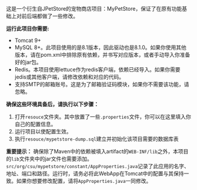 这是一个衍生自JPetStore的宠物商店项目：MyPetStore，保证了在原有功能基础上对前后端都做了一些修改。

**运行此项目你需要:**
- Tomcat 9+
- MySQL 8+。此项目使用的是8.1版本，因此驱动也是8.1.0。如果你使用其他版本，请在pom.xml中排除原有依赖，并书写对应版本，或者手动导入你准备好的jar包。
- Redis。本项目使用lettuce作为redis客户端，依赖已经导入。如果你需要jedis或其他客户端，请修改依赖和对应的代码。
- 支持SMTP的邮箱账号。这是为了邮箱验证码模块，如果你不需要该功能，请忽略。

**确保这些环境具备后，请执行以下步骤：**
1. 打开`resouce`文件夹。其中放置了一些`.properties`文件，你可以在这里填入你自己的配置信息。
2. 运行项目以使配置生效。
3. 执行`resouce/mypetstore-dump.sql`建立并初始化该项目需要的数据库表

**重要提示：**
确保除了Maven中的依赖被填入artifact的`WEB-INF/lib`之外，本项目的`lib`文件夹中的jar文件也需要添加。
`src/org/csu/mypetstore/constant/AppProperties.java`记录了此应用的名字、地址、端口和路径。运行时，请务必将此WebApp在Tomcat中的配置与其保持一致。如果你想要修改配置，请将`AppProperties.java`一同修改。